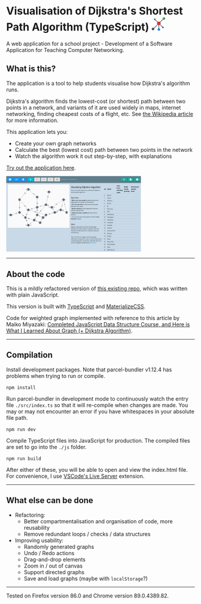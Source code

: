 # Visualisation of Dijkstra's Shortest Path Algorithm (TypeScript)  <img src="./img/logo.svg" height="36">

A web application for a school project - Development of a Software Application for Teaching Computer Networking.

## What is this?
The application is a tool to help students visualise how Dijkstra's algorithm runs.

Dijkstra's algorithm finds the lowest-cost (or shortest) path between two points in a network, and variants of it are used widely in maps, internet networking, finding cheapest costs of a flight, etc. See [the Wikipedia article](https://en.wikipedia.org/wiki/Dijkstra%27s_algorithm) for more information.

This application lets you:
- Create your own graph networks
- Calculate the best (lowest cost) path between two points in the network
- Watch the algorithm work it out step-by-step, with explanations

[Try out the application here](https://tanxh33.github.io/visualise-dijkstra-ts/).

<img src="./img/app-1280.png" width="360">

---
## About the code
This is a mildly refactored version of [this existing repo](https://github.com/tanxh33/visualise-dijkstra), which was written with plain JavaScript.

This version is built with [TypeScript](https://www.typescriptlang.org/) and [MaterializeCSS](https://materializecss.com/).

Code for weighted graph implemented with reference to this article by Maiko Miyazaki: [Completed JavaScript Data Structure Course, and Here is What I Learned About Graph (+ Dijkstra Algorithm)](https://dev.to/maikomiyazaki/completed-javascript-data-structure-course-and-here-is-what-i-learned-about-graph-dijkstra-algorithm-57n8).

---
## Compilation
Install development packages. Note that parcel-bundler v1.12.4 has problems when trying to run or compile.
```
npm install
```

Run parcel-bundler in development mode to continuously watch the entry file `./src/index.ts` so that it will re-compile when changes are made. You may or may not encounter an error if you have whitespaces in your absolute file path.
```
npm run dev
```

Compile TypeScript files into JavaScript for production. The compiled files are set to go into the `./js` folder.
```
npm run build
```

After either of these, you will be able to open and view the index.html file. For convenience, I use [VSCode's Live Server](https://marketplace.visualstudio.com/items?itemName=ritwickdey.LiveServer) extension.

---
## What else can be done
- Refactoring:
  - Better compartmentalisation and organisation of code, more reusability
  - Remove redundant loops / checks / data structures
- Improving usability:
  - Randomly generated graphs
  - Undo / Redo actions
  - Drag-and-drop elements
  - Zoom in / out of canvas
  - Support directed graphs
  - Save and load graphs (maybe with `localStorage`?)


---

Tested on Firefox version 86.0 and Chrome version 89.0.4389.82.